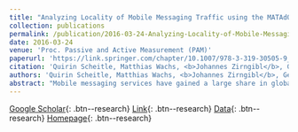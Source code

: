 ```yaml
---
title: "Analyzing Locality of Mobile Messaging Traffic using the MATAdOR Framework"
collection: publications
permalink: /publication/2016-03-24-Analyzing-Locality-of-Mobile-Messaging-Traffic-using-the-MATAdOR-Framework
date: 2016-03-24
venue: 'Proc. Passive and Active Measurement (PAM)'
paperurl: 'https://link.springer.com/chapter/10.1007/978-3-319-30505-9_15'
citation: 'Quirin Scheitle, Matthias Wachs, <b>Johannes Zirngibl</b>, Georg Carle, &quot;Analyzing Locality of Mobile Messaging Traffic using the MATAdOR Framework.&quot; Proc. Passive and Active Measurement (PAM), 2016.'
authors: 'Quirin Scheitle, Matthias Wachs, <b>Johannes Zirngibl</b>, Georg Carle'
abstract: "Mobile messaging services have gained a large share in global telecommunications. Unlike conventional services like phone calls, text messages or email, they do not feature a standardized environment enabling a federated and potentially local service architecture. We present an extensive and large-scale analysis of communication patterns for four popular mobile messaging services between 28 countries and analyze the locality of communication and the resulting impact on user privacy. We show that server architectures for mobile messaging services are highly centralized in single countries. This forces messages to drastically deviate from a direct communication path, enabling hosting and transfer countries to potentially intercept and censor traffic. To conduct this work, we developed a measurement framework to analyze traffic of such mobile messaging services. It allows to carry out automated experiments with mobile messaging applications, is transparent to those applications and does not require any modifications to the applications."
---
```

[Google Scholar](https://scholar.google.com/scholar?q=Analyzing+Locality+of+Mobile+Messaging+Traffic+using+the+MATAdOR+Framework){: .btn--research} [Link](https://link.springer.com/chapter/10.1007/978-3-319-30505-9_15){: .btn--research} [Data](https://mediatum.ub.tum.de/1445929){: .btn--research} [Homepage](http://net.in.tum.de/pub/mobmes/){: .btn--research}